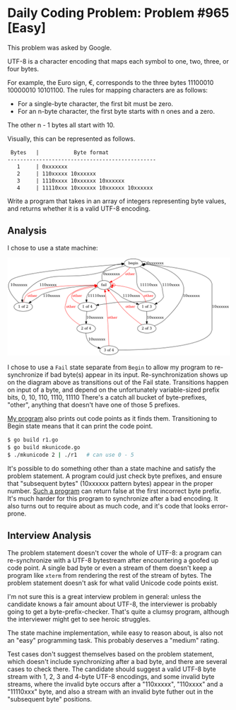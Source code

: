 # Daily Coding Problem: Problem #965 [Easy] 

This problem was asked by Google.

UTF-8 is a character encoding that maps each symbol to one, two, three, or four bytes.

For example, the Euro sign, €,
corresponds to the three bytes 11100010 10000010 10101100.
The rules for mapping characters are as follows:

* For a single-byte character, the first bit must be zero.
* For an n-byte character, the first byte starts with n ones and a zero.

The other n - 1 bytes all start with 10.

Visually, this can be represented as follows.

```
 Bytes   |           Byte format
-----------------------------------------------
   1     | 0xxxxxxx
   2     | 110xxxxx 10xxxxxx
   3     | 1110xxxx 10xxxxxx 10xxxxxx
   4     | 11110xxx 10xxxxxx 10xxxxxx 10xxxxxx
```

Write a program that takes in an array of integers representing byte values,
and returns whether it is a valid UTF-8 encoding.

## Analysis

I chose to use a state machine:

![UTF-8 validator state machine](states.png)

I chose to use a `Fail` state separate from `Begin`
to allow my program to re-synchronize if bad byte(s) appear in
its input.
Re-synchronization shows up on the diagram above as transitions out of
the Fail state.
Transitions happen on input of a byte, and depend on the unfortunately
variable-sized prefix bits, 0,  10, 110, 1110, 11110
There's a catch all bucket of byte-prefixes, "other",
anything that doesn't have one of those 5 prefixes.

[My program](r1.go) also prints out code points as it finds them.
Transitioning to Begin state means that it can print the code point.

```sh
$ go build r1.go
$ go build mkunicode.go
$ ./mkunicode 2 | ./r1   # can use 0 - 5
```

It's possible to do something other than a state machine and satisfy the
problem statement.
A program could just check byte prefixes, and ensure that "subsequent bytes"
(10xxxxxx pattern bytes) appear in the proper number.
[Such a program](r2.go) can return false at the first incorrect byte prefix.
It's much harder for this program to synchronize after a bad encoding.
It also turns out to require about as much code,
and it's code that looks error-prone.

## Interview Analysis

The problem statement doesn't cover the whole of UTF-8:
a program can re-synchronize with a UTF-8 bytestream after encountering
a goofed up code point.
A single bad byte or even a stream of them doesn't keep a program
like `xterm` from rendering the rest of the stream of bytes.
The problem statement doesn't ask for what valid Unicode code points exist.

I'm not sure this is a great interview problem in general:
unless the candidate knows a fair amount about UTF-8,
the interviewer is probably going to get a byte-prefix-checker.
That's quite a clumsy program,
although the interviewer might get to see heroic struggles.

The state machine implementation,
while easy to reason about,
is also not an "easy" programming task.
This probably deserves a "medium" rating.

Test cases don't suggest themselves based on the problem statement,
which doesn't include synchronizing after a bad byte,
and there are several cases to check there.
The candidate should suggest a valid UTF-8 byte stream with 1, 2, 3 and 4-byte
UTF-8 encodings,
and some invalid byte streams,
where the invalid byte occurs after a "110xxxxx", "110xxxx" and a "11110xxx" byte,
and also a stream with an invalid byte futher out in the "subsequent byte" positions.

